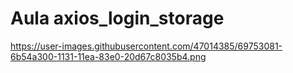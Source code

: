 # Aula  axios_login_storage


https://user-images.githubusercontent.com/47014385/69753081-6b54a300-1131-11ea-83e0-20d67c8035b4.png
